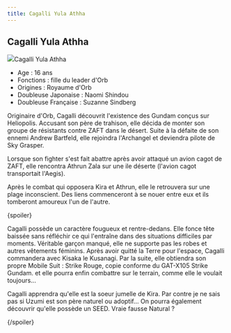 ```yaml
---
title: Cagalli Yula Athha
---
```


Cagalli Yula Athha
------------------

![](/images/stories/saga/gundamseed/images/cagalli/cagalli.jpg)Cagalli Yula Athha   
- Age : 16 ans   
- Fonctions : fille du leader d'Orb   
- Origines : Royaume d'Orb   
- Doubleuse Japonaise : Naomi Shindou   
- Doubleuse Française : Suzanne Sindberg


Originaire d'Orb, Cagalli découvrit l'existence des Gundam conçus sur Heliopolis. Accusant son père de trahison, elle décida de monter son groupe de résistants contre ZAFT dans le désert. Suite à la défaite de son ennemi Andrew Bartfeld, elle rejoindra l'Archangel et deviendra pilote de Sky Grasper.


Lorsque son fighter s'est fait abattre après avoir attaqué un avion cagot de ZAFT, elle rencontra Athrun Zala sur une ile déserte (l'avion cagot transportait l'Aegis).


Après le combat qui opposera Kira et Athrun, elle le retrouvera sur une plage inconscient. Des liens commenceront à se nouer entre eux et ils tomberont amoureux l'un de l'autre.



{spoiler}
  
  
Cagalli possède un caractère fougueux et rentre-dedans. Elle fonce tête baissée sans réfléchir ce qui l'entraîne dans des situations difficiles par moments. Véritable garçon manqué, elle ne supporte pas les robes et autres vêtements féminins.
Après avoir quitté la Terre pour l'espace, Cagalli commandera avec Kisaka le Kusanagi. Par la suite, elle obtiendra son propre Mobile Suit : Strike Rouge, copie conforme du GAT-X105 Strike Gundam. et elle pourra enfin combattre sur le terrain, comme elle le voulait toujours...


Cagalli apprendra qu'elle est la soeur jumelle de Kira. Par contre je ne sais pas si Uzumi est son père naturel ou adoptif... On pourra également découvrir qu'elle possède un SEED. Vraie fausse Natural ?


{/spoiler}